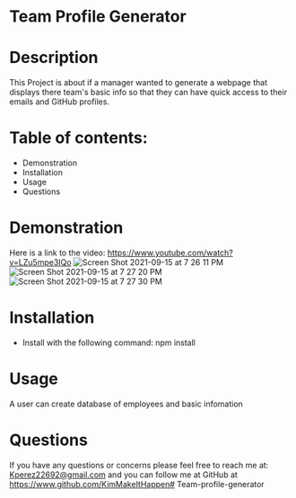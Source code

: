 # Team Profile Generator
# Description
This Project is about if a manager wanted to generate a webpage that displays there team's basic info so that they can have quick access to their emails and GitHub profiles.
# Table of contents:
- Demonstration
- Installation
- Usage
- Questions

# Demonstration
Here is a link to the video: https://www.youtube.com/watch?v=LZu5mpe3IQo
![Screen Shot 2021-09-15 at 7 26 11 PM](https://user-images.githubusercontent.com/80864786/133526014-07e95aec-80b1-462a-8d17-6e795a1a6c77.png)
![Screen Shot 2021-09-15 at 7 27 20 PM](https://user-images.githubusercontent.com/80864786/133526013-0f079b7e-c9da-4b02-86b6-f5f21906bc4f.png)
![Screen Shot 2021-09-15 at 7 27 30 PM](https://user-images.githubusercontent.com/80864786/133526012-15cc950b-f307-442d-94ca-3dfc6c0c5a7d.png)
# Installation
- Install with the following command: npm install
# Usage
A user can create database of employees and basic infomation
# Questions
If you have any questions or concerns please feel free to reach me at: Kperez22692@gmail.com
and you can follow me at GitHub at https://www.github.com/KimMakeItHappen# Team-profile-generator
